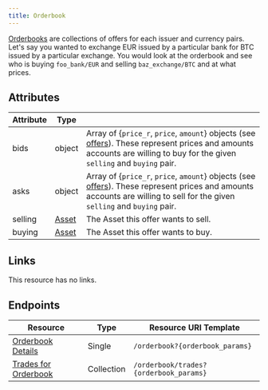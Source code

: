 ```yaml
---
title: Orderbook
---
```


[Orderbooks](https://www.payshares.org/developers/learn/concepts/exchange.html) are collections of offers for each issuer and currency pairs.  Let's say you wanted to exchange EUR issued by a particular bank for BTC issued by a particular exchange.  You would look at the orderbook and see who is buying `foo_bank/EUR` and selling `baz_exchange/BTC` and at what prices.

## Attributes
| Attribute    | Type             |                                                                                                                        |
|--------------|------------------|------------------------------------------------------------------------------------------------------------------------|
| bids | object     |  Array of {`price_r`, `price`, `amount`} objects (see [offers](./offer.md)).  These represent prices and amounts accounts are willing to buy for the given `selling` and `buying` pair. |
| asks | object |  Array of {`price_r`, `price`, `amount`} objects (see [offers](./offer.md)).  These represent prices and amounts accounts are willing to sell for the given `selling` and `buying` pair.|
| selling | [Asset](http://payshares.org/developers/learn/concepts/assets.html) | The Asset this offer wants to sell.|
| buying | [Asset](http://payshares.org/developers/learn/concepts/assets.html) | The Asset this offer wants to buy.|

## Links

This resource has no links.


## Endpoints

| Resource                 | Type       | Resource URI Template                |
|--------------------------|------------|--------------------------------------|
| [Orderbook Details](../orderbook-details.md)       | Single | `/orderbook?{orderbook_params}`       |
| [Trades for Orderbook](../trades-for-orderbook.md)       | Collection | `/orderbook/trades?{orderbook_params}`       |
